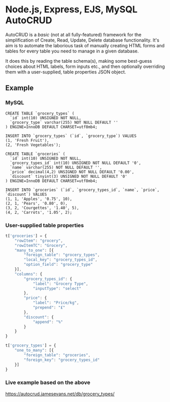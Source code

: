 # Node.js, Express, EJS, MySQL AutoCRUD

AutoCRUD is a *basic* (not at all fully-featured) framework for the simplification of Create, Read, Update, Delete database functionality. It's aim is to automate the laborious task of manually creating HTML forms and tables for every table you need to manage in a given database.

It does this by reading the table schema(s), making some best-guess choices about HTML labels, form inputs etc., and then optionally overriding them with a user-supplied, table properties JSON object.

## Example

### MySQL

```mysql
CREATE TABLE `grocery_types` (
  `id` int(10) UNSIGNED NOT NULL,
  `grocery_type` varchar(255) NOT NULL DEFAULT ''
) ENGINE=InnoDB DEFAULT CHARSET=utf8mb4;

INSERT INTO `grocery_types` (`id`, `grocery_type`) VALUES
(1, 'Fresh Fruit'),
(2, 'Fresh Vegetables');

CREATE TABLE `groceries` (
  `id` int(10) UNSIGNED NOT NULL,
  `grocery_types_id` int(10) UNSIGNED NOT NULL DEFAULT '0',
  `name` varchar(255) NOT NULL DEFAULT '',
  `price` decimal(4,2) UNSIGNED NOT NULL DEFAULT '0.00',
  `discount` tinyint(3) UNSIGNED NOT NULL DEFAULT '0'
) ENGINE=InnoDB DEFAULT CHARSET=utf8mb4;

INSERT INTO `groceries` (`id`, `grocery_types_id`, `name`, `price`, `discount`) VALUES
(1, 1, 'Apples', '0.75', 10),
(2, 1, 'Pears', '0.80', 0),
(3, 2, 'Courgettes', '1.40', 5),
(4, 2, 'Carrots', '1.05', 2);
```
### User-supplied table properties

```javascript
t['groceries'] = {
    "rowItem": "grocery",
    "rowItemTC": "Grocery",
    "many_to_one": [{
        "foreign_table": "grocery_types",
        "local_key": "grocery_types_id",
        "option_field": "grocery_type"
    }],
    "columns": {
        "grocery_types_id": {
            "label": "Grocery Type",
            "inputType": "select"
        },
        "price": {
            "label": "Price/kg",
            "prepend": "£"
        },
        "discount": {
            "append": "%"
        }
    }
}

t['grocery_types'] = {
    "one_to_many": [{
        "foreign_table": "groceries",
        "foreign_key": "grocery_types_id"
    }]
}
```

### Live example based on the above

https://autocrud.jamesevans.net/db/grocery_types/
